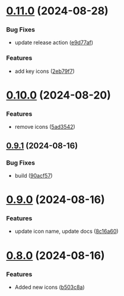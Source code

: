 # [0.11.0](https://github.com/elevz/elevz-icon/compare/v0.10.0...v0.11.0) (2024-08-28)


### Bug Fixes

* update release action ([e9d77af](https://github.com/elevz/elevz-icon/commit/e9d77afcf90053584300c5500336c0cc15434461))


### Features

* add key icons ([2eb79f7](https://github.com/elevz/elevz-icon/commit/2eb79f7b1871f52ce4da6999cb29e866b061cfd1))



# [0.10.0](https://github.com/elevz/elevz-icon/compare/v0.9.1...v0.10.0) (2024-08-20)


### Features

* remove icons ([5ad3542](https://github.com/elevz/elevz-icon/commit/5ad35424e60f61e328af8227669cfd2059f8fc64))



## [0.9.1](https://github.com/elevz/elevz-icon/compare/v0.9.0...v0.9.1) (2024-08-16)


### Bug Fixes

* build ([90acf57](https://github.com/elevz/elevz-icon/commit/90acf5788bf876e3c32d566e1681d2a0d3cf1bfc))



# [0.9.0](https://github.com/elevz/elevz-icon/compare/v0.8.0...v0.9.0) (2024-08-16)


### Features

* update icon name, update docs ([8c16a60](https://github.com/elevz/elevz-icon/commit/8c16a60ba080530c5e48f261fe105821090d3c98))



# [0.8.0](https://github.com/elevz/elevz-icon/compare/v0.7.0...v0.8.0) (2024-08-16)


### Features

* Added new icons ([b503c8a](https://github.com/elevz/elevz-icon/commit/b503c8a950e7a076528b1fd59cd9fbfe2d338ddb))



